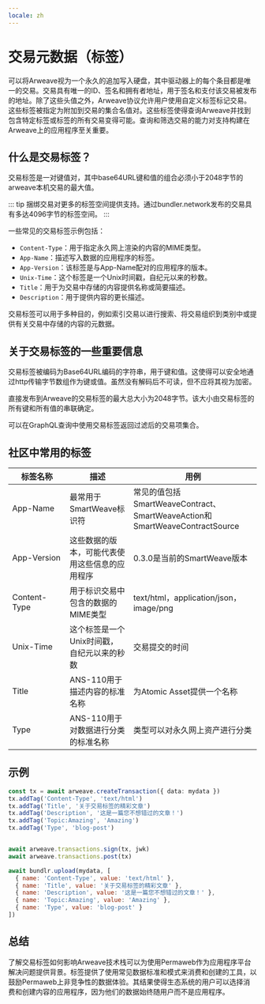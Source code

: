 ```yaml
---
locale: zh
---
```

# 交易元数据（标签）

可以将Arweave视为一个永久的追加写入硬盘，其中驱动器上的每个条目都是唯一的交易。交易具有唯一的ID、签名和拥有者地址，用于签名和支付该交易被发布的地址。除了这些头值之外，Arweave协议允许用户使用自定义标签标记交易。这些标签被指定为附加到交易的集合名值对。这些标签使得查询Arweave并找到包含特定标签或标签的所有交易变得可能。查询和筛选交易的能力对支持构建在Arweave上的应用程序至关重要。

## 什么是交易标签？

交易标签是一对键值对，其中base64URL键和值的组合必须小于2048字节的arweave本机交易的最大值。

::: tip
捆绑交易对更多的标签空间提供支持。通过bundler.network发布的交易具有多达4096字节的标签空间。
:::


一些常见的交易标签示例包括：

* `Content-Type`：用于指定永久网上渲染的内容的MIME类型。
* `App-Name`：描述写入数据的应用程序的标签。
* `App-Version`：该标签是与App-Name配对的应用程序的版本。
* `Unix-Time`：这个标签是一个Unix时间戳，自纪元以来的秒数。
* `Title`：用于为交易中存储的内容提供名称或简要描述。
* `Description`：用于提供内容的更长描述。

交易标签可以用于多种目的，例如索引交易以进行搜索、将交易组织到类别中或提供有关交易中存储的内容的元数据。

## 关于交易标签的一些重要信息

交易标签被编码为Base64URL编码的字符串，用于键和值。这使得可以安全地通过http传输字节数组作为键或值。虽然没有解码后不可读，但不应将其视为加密。

直接发布到Arweave的交易标签的最大总大小为2048字节。该大小由交易标签的所有键和所有值的串联确定。

可以在GraphQL查询中使用交易标签返回过滤后的交易项集合。

## 社区中常用的标签

| <div style="width:100px">标签名称</div>  | 描述 | 用例 |
| -------- | ----------- | --------- |
| App-Name | 最常用于SmartWeave标识符 | 常见的值包括SmartWeaveContract、SmartWeaveAction和SmartWeaveContractSource |
| App-Version | 这些数据的版本，可能代表使用这些信息的应用程序 | 0.3.0是当前的SmartWeave版本 |
| Content-Type | 用于标识交易中包含的数据的MIME类型 | text/html，application/json，image/png |
| Unix-Time | 这个标签是一个Unix时间戳，自纪元以来的秒数 | 交易提交的时间 |
| Title | ANS-110用于描述内容的标准名称 | 为Atomic Asset提供一个名称 |
| Type | ANS-110用于对数据进行分类的标准名称 | 类型可以对永久网上资产进行分类 |

## 示例

<CodeGroup>
  <CodeGroupItem title="arweave">

```ts
const tx = await arweave.createTransaction({ data: mydata })
tx.addTag('Content-Type', 'text/html')
tx.addTag('Title', '关于交易标签的精彩文章')
tx.addTag('Description', '这是一篇您不想错过的文章！')
tx.addTag('Topic:Amazing', 'Amazing')
tx.addTag('Type', 'blog-post')


await arweave.transactions.sign(tx, jwk)
await arweave.transactions.post(tx)
```

  </CodeGroupItem>
  <CodeGroupItem title="@bundlr-network/client">

```js
await bundlr.upload(mydata, [
  { name: 'Content-Type', value: 'text/html' },
  { name: 'Title', value: '关于交易标签的精彩文章' },
  { name: 'Description', value: '这是一篇您不想错过的文章！' },
  { name: 'Topic:Amazing', value: 'Amazing' },
  { name: 'Type', value: 'blog-post' }
])
```

  </CodeGroupItem>
</CodeGroup>

## 总结

了解交易标签如何影响Arweave技术栈可以为使用Permaweb作为应用程序平台解决问题提供背景。标签提供了使用常见数据标准和模式来消费和创建的工具，以鼓励Permaweb上非竞争性的数据体验。其结果使得生态系统的用户可以选择消费和创建内容的应用程序，因为他们的数据始终随用户而不是应用程序。